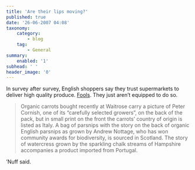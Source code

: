 ```yaml
---
title: 'Are their lips moving?'
published: true
date: '26-06-2007 04:08'
taxonomy:
    category:
        - blog
    tag:
        - General
summary:
    enabled: '1'
subhead: ' '
header_image: '0'
---
```


In survey after survey, English shoppers say they trust supermarkets to deliver high quality produce. [Fools](https://www.theguardian.com/business/2007/jun/26/themonarchy.supermarkets). They just aren’t equipped to do so.

> Organic carrots bought recently at Waitrose carry a picture of Peter Cornish, one of its “carefully selected growers”, on the back of the pack, but in small print on the front the carrots’ country of origin is listed as Italy. A bag of parsnips with the story on the back of organic English parsnips as grown by Andrew Nottage, who has won community awards for biodiversity, is sourced in Scotland. The story of watercress grown by the sparkling chalk streams of Hampshire accompanies a product imported from Portugal.

’Nuff said.